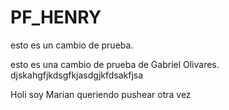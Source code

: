 # PF_HENRY

esto es un cambio de prueba.

esto es una cambio de prueba de Gabriel Olivares.
djskahgfjkdsgfkjasdgjkfdsakfjsa

Holi soy Marian queriendo pushear otra vez
